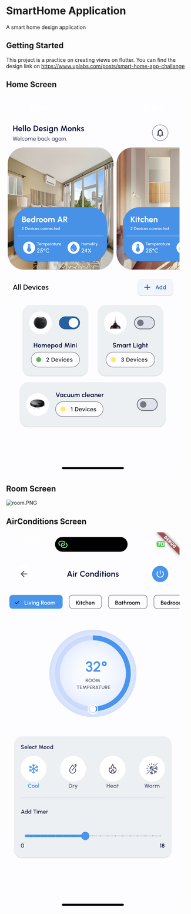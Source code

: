 # SmartHome Application

A smart home design application

## Getting Started

This project is a practice on creating views on flutter.
You can find the design link on https://www.uplabs.com/posts/smart-home-app-challange

## Home Screen
![home.PNG](screenshots%2Fhome.PNG)

## Room Screen
![room.PNG](screenshots%2Froom.PNG)

## AirConditions Screen
![airconditions.PNG](screenshots%2Fairconditions.PNG)

